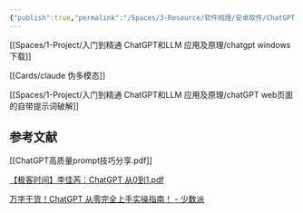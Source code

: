 ```yaml
---
{"publish":true,"permalink":"/Spaces/3-Resource/软件梳理/安卓软件/ChatGPT.md","title":"chatGPT","created":"2023-02-15","modified":"2024-11-15","tags":["AI产品","安卓软件","好用网站"],"cssclasses":""}
---
```



[[Spaces/1-Project/入门到精通 ChatGPT和LLM 应用及原理/chatgpt windows 下载]]

[[Cards/claude 伪多模态]]

[[Spaces/1-Project/入门到精通 ChatGPT和LLM 应用及原理/chatGPT web页面的自带提示词破解]]

## 参考文献

[[ChatGPT高质量prompt技巧分享.pdf]]

[【极客时间】李佳芮：ChatGPT 从0到1.pdf](https://pub-pic.oldwinter.top/2025/02/53fee29a5d4b9756d477d2e413d3c349.pdf)

[万字干货！ChatGPT 从零完全上手实操指南！ - 少数派](https://sspai.com/post/79434)